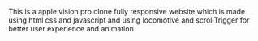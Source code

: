 This is a apple vision pro clone fully responsive website which is made using html css and javascript and using locomotive and scrollTrigger for better user experience and animation
